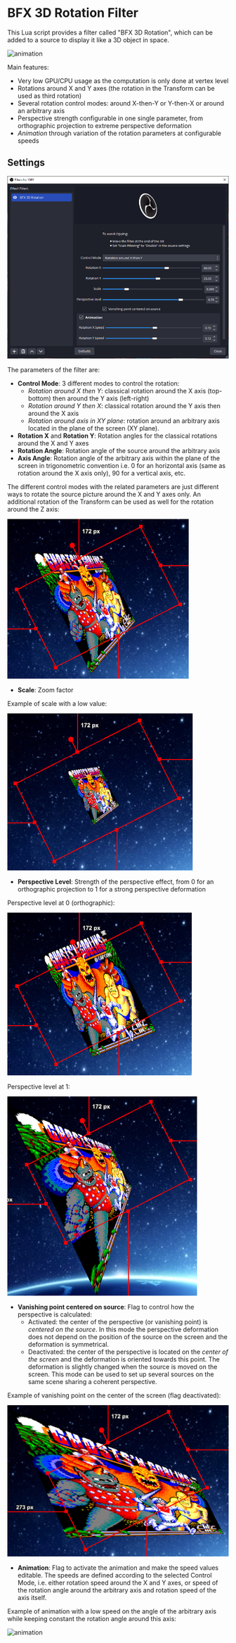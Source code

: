 # BFX 3D Rotation Filter

This Lua script provides a filter called "BFX 3D Rotation", which can be added to a source to display it like a 3D object in space.

![animation](pics/obs-logo-animated.gif)

Main features:

- Very low GPU/CPU usage as the computation is only done at vertex level
- Rotations around X and Y axes (the rotation in the Transform can be used as third rotation)
- Several rotation control modes: around X-then-Y or Y-then-X or around an arbitrary axis
- Perspective strength configurable in one single parameter, from orthographic projection to extreme perspective deformation
- _Animation_ through variation of the rotation parameters at configurable speeds

## Settings

![settings](pics/settings.png)

The parameters of the filter are:

- **Control Mode**: 3 different modes to control the rotation:
  - _Rotation around X then Y_: classical rotation around the X axis (top-bottom) then around the Y axis (left-right)
  - _Rotation around Y then X_: classical rotation around the Y axis then around the X axis
  - _Rotation around axis in XY plane_: rotation around an arbitrary axis located in the plane of the screen (XY plane).
- **Rotation X** and **Rotation Y**: Rotation angles for the classical rotations around the X and Y axes
- **Rotation Angle**: Rotation angle of the source around the arbitrary axis
- **Axis Angle**: Rotation angle of the arbitrary axis within the plane of the screen in trigonometric convention i.e. $0$ for an horizontal axis (same as rotation around the X axis only), $90$ for a vertical axis, etc.

The different control modes with the related parameters are just different ways to rotate the source picture around the X and Y axes only. An additional rotation of the Transform can be used as well for the rotation around the Z axis:

![rotation](pics/Rotation-XY-centered.png)

- **Scale**: Zoom factor

Example of scale with a low value:

![scaled](pics/Rotation-XY-centered-scaled.png)

- **Perspective Level**: Strength of the perspective effect, from $0$ for an orthographic projection to $1$ for a strong perspective deformation

Perspective level at $0$ (orthographic):

![orthographic](pics/Rotation-XY-centered-orthographic.png)

Perspective level at $1$:

![perspective](pics/Rotation-XY-centered-perspective.png)

- **Vanishing point centered on source**: Flag to control how the perspective is calculated:
  - Activated: the center of the perspective (or vanishing point) is _centered on the source_. In this mode the perspective deformation does not depend on the position of the source on the screen and the deformation is symmetrical.
  - Deactivated: the center of the perspective is located on the _center of the screen_ and the deformation is oriented towards this point. The deformation is slightly changed when the source is moved on the screen. This mode can be used to set up several sources on the same scene sharing a coherent perspective.

Example of vanishing point on the center of the screen (flag deactivated):

![not centered](pics/Rotation-XY.png)

- **Animation**: Flag to activate the animation and make the speed values editable. The speeds are defined according to the selected Control Mode, i.e. either rotation speed  around the X and Y axes, or speed of the rotation angle around the arbitrary axis and rotation speed of the axis itself.

Example of animation with a low speed on the angle of the arbitrary axis while keeping constant the rotation angle around this axis:

![animation](pics/animation-axis.gif)


